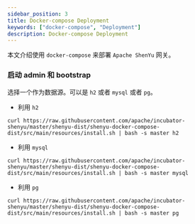 ```yaml
---
sidebar_position: 3
title: Docker-compose Deployment
keywords: ["docker-compose", "Deployment"]
description: Docker-compose Deployment
---
```


本文介绍使用 `docker-compose` 来部署 `Apache ShenYu` 网关。

### 启动 admin 和 bootstrap

选择一个作为数据源。可以是 `h2` 或者 `mysql` 或者 `pg`。

* 利用 `h2`

```shell
curl https://raw.githubusercontent.com/apache/incubator-shenyu/master/shenyu-dist/shenyu-docker-compose-dist/src/main/resources/install.sh | bash -s master h2
```

* 利用 `mysql`

```shell
curl https://raw.githubusercontent.com/apache/incubator-shenyu/master/shenyu-dist/shenyu-docker-compose-dist/src/main/resources/install.sh | bash -s master mysql
```

* 利用 `pg`

```shell
curl https://raw.githubusercontent.com/apache/incubator-shenyu/master/shenyu-dist/shenyu-docker-compose-dist/src/main/resources/install.sh | bash -s master pg
```
